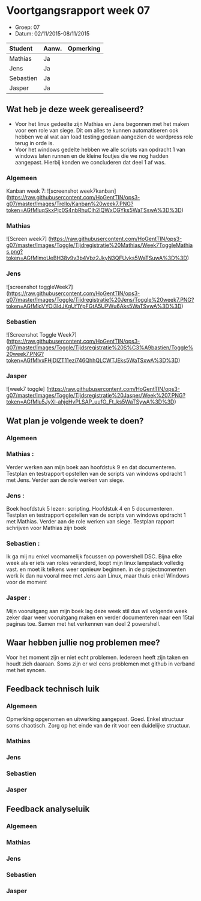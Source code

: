 # Voortgangsrapport week 07

* Groep: 07
* Datum: 02/11/2015-08/11/2015

| Student  | Aanw. | Opmerking |
| :---     | :---  | :---      |
| Mathias  |  Ja   |           |
| Jens     |  Ja   |           |
| Sebastien|  Ja   |           |
| Jasper   |  Ja   |           |



## Wat heb je deze week gerealiseerd?
- Voor het linux gedeelte zijn Mathias en Jens begonnen met het maken voor een role van siege. Dit om alles te kunnen automatiseren ook hebben we al wat aan load testing gedaan aangezien de wordpress role terug in orde is.
- Voor het windows gedelte hebben we alle scripts van opdracht 1 van windows laten runnen en de kleine foutjes die we nog hadden aangepast. Hierbij konden we concluderen dat deel 1 af was.
### Algemeen

Kanban week 7:
![screenshot week7kanban] (https://raw.githubusercontent.com/HoGentTIN/ops3-g07/master/Images/Trello/Kanban%20week7.PNG?token=AGfMluqSkxPjc0S4nbRhuCIh2IQWxCGYks5WaTSswA%3D%3D)

### Mathias

![Screen week7] (https://raw.githubusercontent.com/HoGentTIN/ops3-g07/master/Images/Toggle/Tijdregistratie%20Mathias/Week7ToggleMathias.png?token=AGfMlmoUeBH38v9v3b4Vbz2JkyN3QFUvks5WaTSuwA%3D%3D)

### Jens

![screenshot toggleWeek7] (https://raw.githubusercontent.com/HoGentTIN/ops3-g07/master/Images/Toggle/Tijdregistratie%20Jens/Toggle%20week7.PNG?token=AGfMloVYOi3ldJKgUf1YpFGtA5UPWu6Aks5WaTSvwA%3D%3D)

### Sebastien
![Screenshot Toggle Week7] (https://raw.githubusercontent.com/HoGentTIN/ops3-g07/master/Images/Toggle/Tijdsregistratie%20S%C3%A9bastien/Toggle%20week7.PNG?token=AGfMlvxFHjDIZT11ezi746QhhQLCWTJEks5WaTSxwA%3D%3D)

### Jasper

![week7 toggle] (https://raw.githubusercontent.com/HoGentTIN/ops3-g07/master/Images/Toggle/Tijdsregistratie%20Jasper/Week%207.PNG?token=AGfMlu5JyXl-ahjeHvPLSAP_uufO_Ft_ks5WaTSywA%3D%3D)



## Wat plan je volgende week te doen?

### Algemeen
### Mathias : 
Verder werken aan mijn boek aan hoofdstuk 9 en dat documenteren. Testplan en testrapport opstellen van de scripts van windows opdracht 1 met Jens. Verder aan de role werken van siege.
### Jens :  
Boek hoofdstuk 5 lezen: scripting. Hoofdstuk 4 en 5 documenteren. Testplan en testrapport opstellen van de scripts van windows opdracht 1 met Mathias. Verder aan de role werken van siege. Testplan rapport schrijven voor Mathias zijn boek
### Sebastien : 
Ik ga mij nu enkel voornamelijk focussen op powershell DSC. Bijna elke week als er iets van roles veranderd, loopt mijn linux lampstack volledig vast. en moet ik telkens weer opnieuw beginnen. in de projectmomenten werk ik dan nu vooral mee met Jens aan Linux, maar thuis enkel Windows voor de moment

### Jasper : 
Mijn vooruitgang aan mijn boek lag deze week stil dus wil volgende week zeker daar weer vooruitgang maken en verder documenteren naar een 15tal paginas toe. Samen met het verkennen van deel 2 powershell.


## Waar hebben jullie nog problemen mee?

Voor het moment zijn er niet echt problemen. Iedereen heeft zijn taken en houdt zich daaraan. Soms zijn er wel eens problemen met github in verband met het syncen.
## Feedback technisch luik

### Algemeen
Opmerking opgenomen en uitwerking aangepast. Goed. Enkel structuur soms chaotisch. Zorg op het einde van de rit voor een duidelijke structuur.

### Mathias
### Jens
### Sebastien
### Jasper

## Feedback analyseluik

### Algemeen
 
### Mathias
### Jens
### Sebastien
### Jasper

